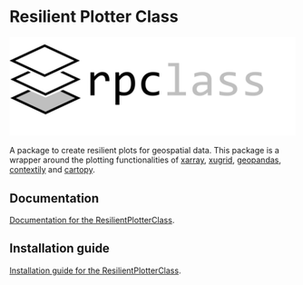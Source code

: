 # Resilient Plotter Class
![Resilient Plotter Class Logo](./docs_builder/_logo/Resilient_Plotter_Class_Logo.png)

A package to create resilient plots for geospatial data. This package is a wrapper around the plotting functionalities of [xarray](http://xarray.pydata.org/en/stable/), [xugrid](https://deltares.github.io/xugrid/), [geopandas](https://geopandas.org/), [contextily](https://contextily.readthedocs.io/en/latest/) and [cartopy](https://scitools.org.uk/cartopy/docs/latest/).

## Documentation
[Documentation for the ResilientPlotterClass](https://deltares-research.github.io/ResilientPlotterClass/).

## Installation guide
[Installation guide for the ResilientPlotterClass](https://deltares-research.github.io/ResilientPlotterClass/_pages/_guides/00_installation_guide.html).